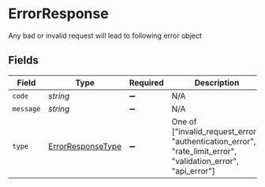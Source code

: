 # ErrorResponse

Any bad or invalid request will lead to following error object


## Fields

| Field                                                                                                         | Type                                                                                                          | Required                                                                                                      | Description                                                                                                   |
| ------------------------------------------------------------------------------------------------------------- | ------------------------------------------------------------------------------------------------------------- | ------------------------------------------------------------------------------------------------------------- | ------------------------------------------------------------------------------------------------------------- |
| `code`                                                                                                        | *string*                                                                                                      | :heavy_minus_sign:                                                                                            | N/A                                                                                                           |
| `message`                                                                                                     | *string*                                                                                                      | :heavy_minus_sign:                                                                                            | N/A                                                                                                           |
| `type`                                                                                                        | [ErrorResponseType](../../models/shared/errorresponsetype.md)                                                 | :heavy_minus_sign:                                                                                            | One of ["invalid_request_error", "authentication_error", "rate_limit_error", "validation_error", "api_error"] |